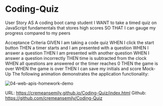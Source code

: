 # Coding-Quiz
User Story
AS A coding boot camp student
I WANT to take a timed quiz on JavaScript fundamentals that stores high scores
SO THAT I can gauge my progress compared to my peers

Acceptance Criteria
GIVEN I am taking a code quiz
WHEN I click the start button
THEN a timer starts and I am presented with a question
WHEN I answer a question
THEN I am presented with another question
WHEN I answer a question incorrectly
THEN time is subtracted from the clock
WHEN all questions are answered or the timer reaches 0
THEN the game is over
WHEN the game is over
THEN I can save my initials and score
Mock-Up
The following animation demonstrates the application functionality:


![04-web-apis-homework-demo](https://user-images.githubusercontent.com/78656766/111928495-2709b680-8a8a-11eb-8b51-d7f3a1dbdec8.gif)

URL: https://cremeansemily.github.io/Coding-Quiz/index.html
Github: https://github.com/cremeansemily/Coding-Quiz
